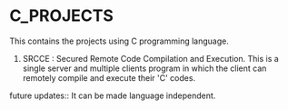 # C_PROJECTS
This contains the projects using C programming language.

1. SRCCE : Secured Remote Code Compilation and Execution.
This is a single server and multiple clients program in which the client can remotely 
compile and execute their 'C' codes.

future updates:: It can be made language independent.
